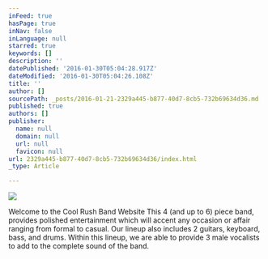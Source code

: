 ```yaml
---
inFeed: true
hasPage: true
inNav: false
inLanguage: null
starred: true
keywords: []
description: ''
datePublished: '2016-01-30T05:04:28.917Z'
dateModified: '2016-01-30T05:04:26.108Z'
title: ''
author: []
sourcePath: _posts/2016-01-21-2329a445-b877-40d7-8cb5-732b69634d36.md
published: true
authors: []
publisher:
  name: null
  domain: null
  url: null
  favicon: null
url: 2329a445-b877-40d7-8cb5-732b69634d36/index.html
_type: Article

---
```

![](https://the-grid-user-content.s3-us-west-2.amazonaws.com/37c8e1d9-1315-467b-bb7d-58c2e0a2e243.jpg)

Welcome to the Cool Rush Band Website
This 4 (and up to 6) piece band, provides polished entertainment which will accent any occasion or affair ranging from formal to casual. Our lineup also includes 2 guitars, keyboard, bass, and drums. Within this lineup, we are able to provide 3 male vocalists to add to the complete sound of the band.
